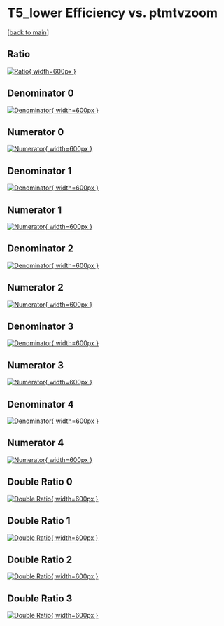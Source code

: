 # T5_lower Efficiency vs. ptmtvzoom

[[back to main](./)]



## Ratio

[![Ratio](../mtv/var/T5_lower_loweta_0_0_eff_ptmtvzoom.png){ width=600px }](../mtv/var/T5_lower_loweta_0_0_eff_ptmtvzoom.pdf)

## Denominator 0

[![Denominator](../mtv/den/T5_lower_loweta_0_0_eff_ptmtvzoom_den0.png){ width=600px }](../mtv/den/T5_lower_loweta_0_0_eff_ptmtvzoom_den0.pdf)

## Numerator 0

[![Numerator](../mtv/num/T5_lower_loweta_0_0_eff_ptmtvzoom_num0.png){ width=600px }](../mtv/num/T5_lower_loweta_0_0_eff_ptmtvzoom_num0.pdf)

## Denominator 1

[![Denominator](../mtv/den/T5_lower_loweta_0_0_eff_ptmtvzoom_den1.png){ width=600px }](../mtv/den/T5_lower_loweta_0_0_eff_ptmtvzoom_den1.pdf)

## Numerator 1

[![Numerator](../mtv/num/T5_lower_loweta_0_0_eff_ptmtvzoom_num1.png){ width=600px }](../mtv/num/T5_lower_loweta_0_0_eff_ptmtvzoom_num1.pdf)

## Denominator 2

[![Denominator](../mtv/den/T5_lower_loweta_0_0_eff_ptmtvzoom_den2.png){ width=600px }](../mtv/den/T5_lower_loweta_0_0_eff_ptmtvzoom_den2.pdf)

## Numerator 2

[![Numerator](../mtv/num/T5_lower_loweta_0_0_eff_ptmtvzoom_num2.png){ width=600px }](../mtv/num/T5_lower_loweta_0_0_eff_ptmtvzoom_num2.pdf)

## Denominator 3

[![Denominator](../mtv/den/T5_lower_loweta_0_0_eff_ptmtvzoom_den3.png){ width=600px }](../mtv/den/T5_lower_loweta_0_0_eff_ptmtvzoom_den3.pdf)

## Numerator 3

[![Numerator](../mtv/num/T5_lower_loweta_0_0_eff_ptmtvzoom_num3.png){ width=600px }](../mtv/num/T5_lower_loweta_0_0_eff_ptmtvzoom_num3.pdf)

## Denominator 4

[![Denominator](../mtv/den/T5_lower_loweta_0_0_eff_ptmtvzoom_den4.png){ width=600px }](../mtv/den/T5_lower_loweta_0_0_eff_ptmtvzoom_den4.pdf)

## Numerator 4

[![Numerator](../mtv/num/T5_lower_loweta_0_0_eff_ptmtvzoom_num4.png){ width=600px }](../mtv/num/T5_lower_loweta_0_0_eff_ptmtvzoom_num4.pdf)

## Double Ratio 0

[![Double Ratio](../mtv/ratio/T5_lower_loweta_0_0_eff_ptmtvzoom_ratio0.png){ width=600px }](../mtv/ratio/T5_lower_loweta_0_0_eff_ptmtvzoom_ratio0.pdf)

## Double Ratio 1

[![Double Ratio](../mtv/ratio/T5_lower_loweta_0_0_eff_ptmtvzoom_ratio1.png){ width=600px }](../mtv/ratio/T5_lower_loweta_0_0_eff_ptmtvzoom_ratio1.pdf)

## Double Ratio 2

[![Double Ratio](../mtv/ratio/T5_lower_loweta_0_0_eff_ptmtvzoom_ratio2.png){ width=600px }](../mtv/ratio/T5_lower_loweta_0_0_eff_ptmtvzoom_ratio2.pdf)

## Double Ratio 3

[![Double Ratio](../mtv/ratio/T5_lower_loweta_0_0_eff_ptmtvzoom_ratio3.png){ width=600px }](../mtv/ratio/T5_lower_loweta_0_0_eff_ptmtvzoom_ratio3.pdf)

